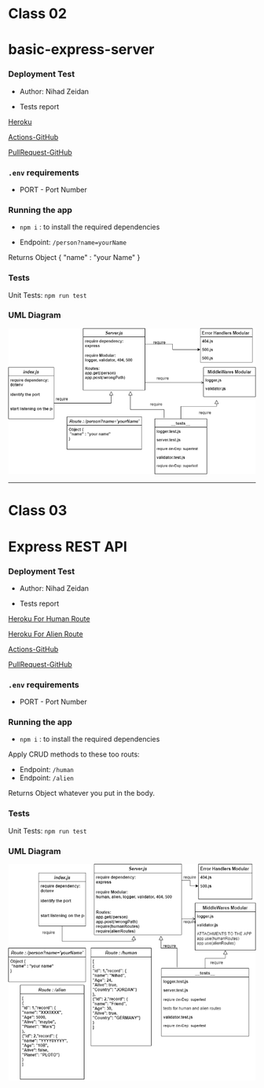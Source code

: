 # Class 02
# basic-express-server

### Deployment Test
  - Author: Nihad Zeidan

  - Tests report


[Heroku](https://nihad-basic-express-server.herokuapp.com/person?name=nihad)

[Actions-GitHub](https://github.com/NihadZeidan/basic-express-server/actions)

[PullRequest-GitHub](https://github.com/NihadZeidan/basic-express-server/pull/1)


### `.env` requirements
 - PORT - Port Number

### Running the app
 - `npm i` : to install the required dependencies

-  Endpoint: `/person?name=yourName`

Returns Object
{
"name" : "your Name"
}


### Tests
Unit Tests: `npm run test`



### UML Diagram

![UML Diagram](diagram/basic-express-server-UML.png)

------------------------------------------------------------------

# Class 03

# Express REST API

### Deployment Test
  - Author: Nihad Zeidan

  - Tests report


[Heroku For Human Route](https://nihad-basic-express-server.herokuapp.com/human)


[Heroku For Alien Route](https://nihad-basic-express-server.herokuapp.com/alien)

[Actions-GitHub](https://github.com/NihadZeidan/basic-express-server/actions)

[PullRequest-GitHub](https://github.com/NihadZeidan/basic-express-server/pull/3)
 

### `.env` requirements
 - PORT - Port Number

### Running the app
 - `npm i` : to install the required dependencies

Apply CRUD methods to these too routs:

-  Endpoint: `/human`
-  Endpoint: `/alien`


Returns Object
whatever you put in the body.

### Tests
Unit Tests: `npm run test`


### UML Diagram

![UML Diagram](diagram/basic-api-server-UML.png) 





